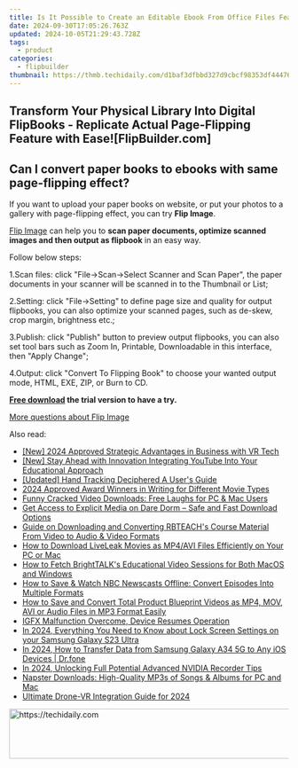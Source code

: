 ```yaml
---
title: Is It Possible to Create an Editable Ebook From Office Files Featuring a Table of Contents on FlipBuilder?
date: 2024-09-30T17:05:26.763Z
updated: 2024-10-05T21:29:43.728Z
tags:
  - product
categories:
  - flipbuilder
thumbnail: https://thmb.techidaily.com/d1baf3dfbbd327d9cbcf98353df44476f218395c1d3282d729e920baf2edbea8.jpg
---
```


## Transform Your Physical Library Into Digital FlipBooks - Replicate Actual Page-Flipping Feature with Ease![FlipBuilder.com]

## Can I convert paper books to ebooks with same page-flipping effect?

If you want to upload your paper books on website, or put your photos to a gallery with page-flipping effect, you can try **Flip Image**. 

[Flip Image](https://tools.techidaily.com/flipbuilder/products/) can help you to **scan paper documents, optimize scanned images and then output as flipbook** in an easy way.

Follow below steps:

1.Scan files: click "File->Scan->Select Scanner and Scan Paper", the paper documents in your scanner will be scanned in to the Thumbnail or List;

2.Setting: click "File->Setting" to define page size and quality for output flipbooks, you can also optimize your scanned pages, such as de-skew, crop margin, brightness etc.;

3.Publish: click "Publish" button to preview output flipbooks, you can also set tool bars such as Zoom In, Printable, Downloadable in this interface, then "Apply Change";

4.Output: click "Convert To Flipping Book" to choose your wanted output mode, HTML, EXE, ZIP, or Burn to CD.

**[Free download](https://tools.techidaily.com/flipbuilder/products/) the trial version to have a try.** 

[More questions about Flip Image](https://tools.techidaily.com/flipbuilder/products/)

<ins class="adsbygoogle"
     style="display:block"
     data-ad-format="autorelaxed"
     data-ad-client="ca-pub-7571918770474297"
     data-ad-slot="1223367746"></ins>

<ins class="adsbygoogle"
     style="display:block"
     data-ad-client="ca-pub-7571918770474297"
     data-ad-slot="8358498916"
     data-ad-format="auto"
     data-full-width-responsive="true"></ins>

<span class="atpl-alsoreadstyle">Also read:</span>
<div><ul>
<li><a href="https://article-tips.techidaily.com/new-2024-approved-strategic-advantages-in-business-with-vr-tech/"><u>[New] 2024 Approved Strategic Advantages in Business with VR Tech</u></a></li>
<li><a href="https://youtube-zero.techidaily.com/tay-ahead-with-innovation-integrating-youtube-into-your-educational-approach/"><u>[New] Stay Ahead with Innovation Integrating YouTube Into Your Educational Approach</u></a></li>
<li><a href="https://some-knowledge.techidaily.com/updated-hand-tracking-deciphered-a-users-guide/"><u>[Updated] Hand Tracking Deciphered A User's Guide</u></a></li>
<li><a href="https://extra-tips.techidaily.com/2024-approved-award-winners-in-writing-for-different-movie-types/"><u>2024 Approved Award Winners in Writing for Different Movie Types</u></a></li>
<li><a href="https://win-fantastic.techidaily.com/funny-cracked-video-downloads-free-laughs-for-pc-and-mac-users/"><u>Funny Cracked Video Downloads: Free Laughs for PC & Mac Users</u></a></li>
<li><a href="https://win-fantastic.techidaily.com/get-access-to-explicit-media-on-dare-dorm-safe-and-fast-download-options/"><u>Get Access to Explicit Media on Dare Dorm – Safe and Fast Download Options</u></a></li>
<li><a href="https://win-fantastic.techidaily.com/guide-on-downloading-and-converting-rbteachs-course-material-from-video-to-audio-and-video-formats/"><u>Guide on Downloading and Converting RBTEACH's Course Material From Video to Audio & Video Formats</u></a></li>
<li><a href="https://win-fantastic.techidaily.com/how-to-download-liveleak-movies-as-mp4avi-files-efficiently-on-your-pc-or-mac/"><u>How to Download LiveLeak Movies as MP4/AVI Files Efficiently on Your PC or Mac</u></a></li>
<li><a href="https://win-fantastic.techidaily.com/how-to-fetch-brighttalks-educational-video-sessions-for-both-macos-and-windows/"><u>How to Fetch BrightTALK's Educational Video Sessions for Both MacOS and Windows</u></a></li>
<li><a href="https://win-fantastic.techidaily.com/how-to-save-and-watch-nbc-newscasts-offline-convert-episodes-into-multiple-formats/"><u>How to Save & Watch NBC Newscasts Offline: Convert Episodes Into Multiple Formats</u></a></li>
<li><a href="https://win-fantastic.techidaily.com/how-to-save-and-convert-total-product-blueprint-videos-as-mp4-mov-avi-or-audio-files-in-mp3-format-easily/"><u>How to Save and Convert Total Product Blueprint Videos as MP4, MOV, AVI or Audio Files in MP3 Format Easily</u></a></li>
<li><a href="https://graphic-issues.techidaily.com/igfx-malfunction-overcome-device-resumes-operation/"><u>IGFX Malfunction Overcome, Device Resumes Operation</u></a></li>
<li><a href="https://android-unlock.techidaily.com/in-2024-everything-you-need-to-know-about-lock-screen-settings-on-your-samsung-galaxy-s23-ultra-by-drfone-android/"><u>In 2024, Everything You Need to Know about Lock Screen Settings on your Samsung Galaxy S23 Ultra</u></a></li>
<li><a href="https://android-transfer.techidaily.com/in-2024-how-to-transfer-data-from-samsung-galaxy-a34-5g-to-any-ios-devices-drfone-by-drfone-transfer-from-android-transfer-from-android/"><u>In 2024, How to Transfer Data from Samsung Galaxy A34 5G to Any iOS Devices | Dr.fone</u></a></li>
<li><a href="https://screen-mirroring-recording.techidaily.com/in-2024-unlocking-full-potential-advanced-nvidia-recorder-tips/"><u>In 2024, Unlocking Full Potential Advanced NVIDIA Recorder Tips</u></a></li>
<li><a href="https://win-fantastic.techidaily.com/napster-downloads-high-quality-mp3s-of-songs-and-albums-for-pc-and-mac/"><u>Napster Downloads: High-Quality MP3s of Songs & Albums for PC and Mac</u></a></li>
<li><a href="https://fox-http.techidaily.com/ultimate-drone-vr-integration-guide-for-2024/"><u>Ultimate Drone-VR Integration Guide for 2024</u></a></li>
</ul></div>

<!-- affiliate ads begin -->
<a href="https://appsumo.8odi.net/c/5597632/2049388/7443" target="_top" id="2049388">
  <img src="//a.impactradius-go.com/display-ad/7443-2049388" border="0" alt="https://techidaily.com" width="728" height="90"/>
</a>
<img height="0" width="0" src="https://appsumo.8odi.net/i/5597632/2049388/7443" style="position:absolute;visibility:hidden;" border="0" />
<!-- affiliate ads end -->

